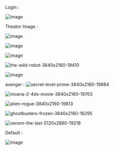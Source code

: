 
Login :

![image](https://github.com/user-attachments/assets/691b9af8-5dee-44d3-8715-e8f8d7ecbd32)


Theator Image :

![image](https://github.com/user-attachments/assets/f47e95a3-0d3c-4f50-a84f-782fa84e736c)

![image](https://github.com/user-attachments/assets/e13026ab-9b29-44bc-8995-14e2ee470df7)


![image](https://github.com/user-attachments/assets/73c645ec-e742-46d9-940d-5c8b892d2d22)


![the-wild-robot-3840x2160-19410](https://github.com/user-attachments/assets/01a9c07d-75cc-4531-b720-1a6ece016484)

![image](https://github.com/user-attachments/assets/ceebbe72-b926-414a-b076-29572856b321)



avenger :
![secret-level-prime-3840x2160-19884](https://github.com/user-attachments/assets/da4c38ab-265b-4af1-b961-2204f2eb291c)

![moana-2-4dx-movie-3840x2160-19763](https://github.com/user-attachments/assets/42079b8d-0e40-43cb-8642-758972f11b14)

![alien-rogue-3840x2160-19813](https://github.com/user-attachments/assets/e1eca3ee-593c-47a8-8cbc-f577a6c65025)



![ghostbusters-frozen-3840x2160-16295](https://github.com/user-attachments/assets/ca2cd65e-e63e-48c6-85c9-0ff9ecc1ea57)


![venom-the-last-5120x2880-19218](https://github.com/user-attachments/assets/02061421-30be-46c4-9c58-4bd4f89cd32a)





Default :

![image](https://github.com/user-attachments/assets/eea04eb6-fdb8-477f-99b8-e4b2150c7421)
